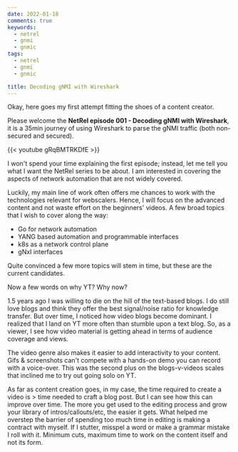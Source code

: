 ```yaml
---
date: 2022-01-18
comments: true
keywords:
  - netrel
  - gnmi
  - gnmic
tags:
  - netrel
  - gnmi
  - gnmic

title: Decoding gNMI with Wireshark
---
```


Okay, here goes my first attempt fitting the shoes of a content creator.

Please welcome the **NetRel episode 001 - Decoding gNMI with Wireshark**, it is a 35min journey of using Wireshark to parse the gNMI traffic (both non-secured and secured).

{{< youtube gRqBMTRKDfE >}}

I won't spend your time explaining the first episode; instead, let me tell you what I want the NetRel series to be about. I am interested in covering the aspects of network automation that are not widely covered.

Luckily, my main line of work often offers me chances to work with the technologies relevant for webscalers. Hence, I will focus on the advanced content and not waste effort on the beginners' videos. A few broad topics that I wish to cover along the way:

- Go for network automation
- YANG based automation and programmable interfaces
- k8s as a network control plane
- gNxI interfaces

Quite convinced a few more topics will stem in time, but these are the current candidates.

Now a few words on why YT? Why now?

1.5 years ago I was willing to die on the hill of the text-based blogs. I do still love blogs and think they offer the best signal/noise ratio for knowledge transfer. But over time, I noticed how video blogs become dominant. I realized that I land on YT more often than stumble upon a text blog. So, as a viewer, I see how video material is getting ahead in terms of audience coverage and views.

The video genre also makes it easier to add interactivity to your content. Gifs & screenshots can't compete with a hands-on demo you can record with a voice-over. This was the second plus on the blogs-v-videos scales that inclined me to try out going solo on YT.

As far as content creation goes, in my case, the time required to create a video is > time needed to craft a blog post. But I can see how this can improve over time. The more you get used to the editing process and grow your library of intros/callouts/etc, the easier it gets. What helped me overstep the barrier of spending too much time in editing is making a contract with myself. If I stutter, misspel a word or make a grammar mistake I roll with it. Minimum cuts, maximum time to work on the content itself and not its form.
